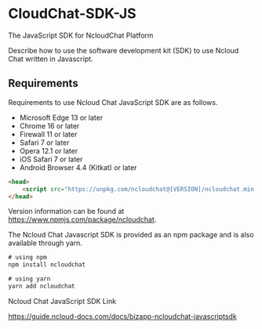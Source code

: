 # CloudChat-SDK-JS
The JavaScript SDK for NcloudChat Platform


Describe how to use the software development kit (SDK) to use Ncloud Chat written in Javascript.

## Requirements

Requirements to use Ncloud Chat JavaScript SDK are as follows.

* Microsoft Edge 13 or later
* Chrome 16 or later
* Firewall 11 or later
* Safari 7 or later
* Opera 12.1 or later
* iOS Safari 7 or later
* Android Browser 4.4 (Kitkat) or later


```html
<head>
    <script src="https://unpkg.com/ncloudchat@[VERSION]/ncloudchat.min.js"></script>
</head>
```

Version information can be found at https://www.npmjs.com/package/ncloudchat.

The Ncloud Chat Javascript SDK is provided as an npm package and is also available through yarn.

```javascript
# using npm
npm install ncloudchat

# using yarn
yarn add ncloudchat
```


Ncloud Chat JavaScript SDK Link

<a target="_blank" href="https://guide.ncloud-docs.com/docs/bizapp-ncloudchat-javascriptsdk">https://guide.ncloud-docs.com/docs/bizapp-ncloudchat-javascriptsdk</a>
